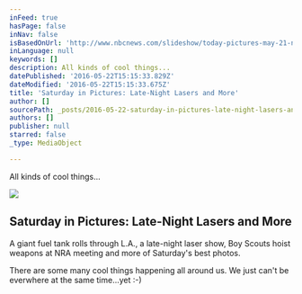 ```yaml
---
inFeed: true
hasPage: false
inNav: false
isBasedOnUrl: 'http://www.nbcnews.com/slideshow/today-pictures-may-21-n578106'
inLanguage: null
keywords: []
description: All kinds of cool things...
datePublished: '2016-05-22T15:15:33.829Z'
dateModified: '2016-05-22T15:15:33.675Z'
title: 'Saturday in Pictures: Late-Night Lasers and More'
author: []
sourcePath: _posts/2016-05-22-saturday-in-pictures-late-night-lasers-and-more.md
authors: []
publisher: null
starred: false
_type: MediaObject

---
```

All kinds of cool things...

<article style=""><img src="http://media1.s-nbcnews.com/j/newscms/2016_20/1546396/ss-160521-tip-mn-09_4dd3a8a868322d5ae16bbd552d28156a.nbcnews-fp-1200-800.jpg" /><h1>Saturday in Pictures: Late-Night Lasers and More</h1><p>A giant fuel tank rolls through L.A., a late-night laser show, Boy Scouts hoist weapons at NRA meeting and more of Saturday's best photos.</p></article>

There are some many cool things happening all around us. We just can't be everwhere at the same time...yet :-)